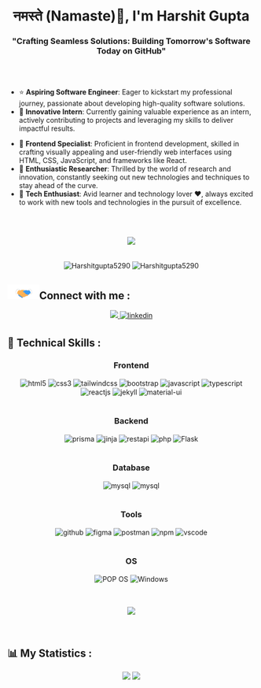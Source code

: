 <h1 align="center">नमस्ते (Namaste)🙏, I'm Harshit Gupta</h1> 
<h3 align="center">"Crafting Seamless Solutions: Building Tomorrow's Software Today on GitHub"</h3> 
<br/>
<!-- <img align="right" alt="Coding" width="400" src="https://cdn.dribbble.com/users/461802/screenshots/4753031/media/4711ad8d0ba0dcd367061aa7841f8107.gif" /> -->
<br/>

- ⭐ **Aspiring Software Engineer**: Eager to kickstart my professional journey, passionate about developing high-quality software solutions.
- 🔭 **Innovative Intern**: Currently gaining valuable experience as an intern, actively contributing to projects and leveraging my skills to deliver impactful results.
<!-- 🌱 I’m currently learning **Docker**-->
- 💬 **Frontend Specialist**: Proficient in frontend development, skilled in crafting visually appealing and user-friendly web interfaces using HTML, CSS, JavaScript, and frameworks like React.
- 🚀 **Enthusiastic Researcher**: Thrilled by the world of research and innovation, constantly seeking out new technologies and techniques to stay ahead of the curve.
- 🍺 **Tech Enthusiast**: Avid learner and technology lover ❤️, always excited to work with new tools and technologies in the pursuit of excellence. 
 

<br/>

<br/>
<p align = 'center'> <img src= 'https://capsule-render.vercel.app/api?type=rect&color=gradient&height=2.5'/></p>
<br/>
<div align="center">
<img src="https://komarev.com/ghpvc/?username=Harshitgupta5290&label=Profile%20views&color=0e75b6&style=flat" alt="Harshitgupta5290"/> 
<img src="https://img.shields.io/github/stars/Harshitgupta5290.svg" alt="Harshitgupta5290"/>
</div>


<h2><img src="https://github.com/sakshamgurbhele/sakshamgurbhele/blob/main/Images/Handshake.gif" height="30">Connect with me :</h2>
<div align="center">
    <a href = "mailto:harshitgupta5290@gmail.com" target = "_blank">
    <img src="https://img.shields.io/badge/gmail-D14836?&style=for-the-badge&logo=gmail&logoColor=white" />
  </a>
   <a href="https://www.linkedin.com/in/harshitgupta1215/" target="_blank">
    <img src=https://img.shields.io/badge/linkedin-%231E77B5.svg?&style=for-the-badge&logo=linkedin&logoColor=white alt=linkedin style="margin-bottom: 5px;" />
  </a>
<!--    <a href="" target="_blank">
    <img src=https://img.shields.io/badge/-LeetCode-FFA116?style=for-the-badge&logo=LeetCode&logoColor=black alt=leetcode style="margin-bottom: 5px;" />
  </a>
  <a href="" target="_blank">
    <img src=https://img.shields.io/badge/twitter-%2300acee.svg?&style=for-the-badge&logo=twitter&logoColor=white alt=twitter style="margin-bottom: 5px;" />
  </a>
    <a href="" target="_blank">
    <img src=https://img.shields.io/badge/Reddit-FF4500?style=for-the-badge&logo=reddit&logoColor=white alt=reddit style="margin-bottom: 5px;" />
  </a> 
  <a href="" target="_blank">
    <img src=https://img.shields.io/badge/instagram-%23000000.svg?&style=for-the-badge&logo=instagram&logoColor=white alt=instagram style="margin-bottom: 5px;" />
  </a>  -->
</div>  

<h2>🥇 Technical Skills :</h2> 
<div align="center"><h3 align="center">Frontend</h3>
  <img src="https://img.shields.io/badge/HTML5-%23E34F26.svg?style=for-the-badge&logo=html5&logoColor=white" align="center" alt="html5">
  <img src = "https://img.shields.io/badge/CSS3-%231572B6.svg?style=for-the-badge&logo=css3&logoColor=white" align="center" alt="css3">
  <img src = "https://img.shields.io/badge/Tailwind_CSS-38B2AC?style=for-the-badge&logo=tailwind-css&logoColor=white" align="center" alt="tailwindcss">
  <img src="https://img.shields.io/badge/Bootstrap-%23563D7C.svg?style=for-the-badge&logo=bootstrap&logoColor=white" align="center" alt="bootstrap">
  <img src ="https://img.shields.io/badge/JavaScript-%23323330.svg?style=for-the-badge&logo=javascript&logoColor=%23F7DF1E" align="center" alt="javascript">
  <img src='https://img.shields.io/badge/TypeScript-%23007ACC.svg?style=for-the-badge&logo=typescript&logoColor=white' align='center' alt='typescript' />
  <!--<img src='https://img.shields.io/badge/Next-black?style=for-the-badge&logo=next.js&logoColor=white' align='center' alt='nextjs' />-->
  <img src="https://img.shields.io/badge/ReactJS-20232A?style=for-the-badge&logo=react&logoColor=61DAFB"  align="center" alt="reactjs" />
  <img src="https://img.shields.io/badge/Jekyll-%2329ABE2.svg?style=for-the-badge&logo=jekyll&logoColor=white" align="center" alt="jekyll">
  <!--<img src="https://img.shields.io/badge/Redux-593D88?style=for-the-badge&logo=redux&logoColor=white"  align="center" alt="redux" />-->
  <!--<img src="https://img.shields.io/badge/React_Router-CA4245?style=for-the-badge&logo=react-router&logoColor=white"  align="center" alt="react-router" />-->
   <img src="https://img.shields.io/badge/Material--UI-0081CB?style=for-the-badge&logo=material-ui&logoColor=white"  align="center" alt="material-ui" />
</div>

<br/>
<div align="center">
  <h3 align="center">Backend</h3> 
  <img src="https://img.shields.io/badge/Prisma-3982CE?style=for-the-badge&logo=Prisma&logoColor=white" align="center" alt="prisma"/>
   <img src="https://img.shields.io/badge/Jinja-%23B41717?style=for-the-badge&logo=Jinja&logoColor=white" align="center" alt="jinja"> 
  <img src="https://img.shields.io/badge/Rest API-%23000000.svg?style=for-the-badge&logo=flask&logoColor=white" align="center" alt="restapi"/>
  <img src="https://img.shields.io/badge/PHP-%23777BB4.svg?style=for-the-badge&logo=php&logoColor=white" align="center" alt="php">
  <!--<img src="https://img.shields.io/badge/Node.js-339933?style=for-the-badge&logo=nodedotjs&logoColor=white" align="center" alt="nodejs" />-->
  <!--<img src="https://img.shields.io/badge/Express.js-%23323330.svg?style=for-the-badge&logo=express&logoColor=white" align="center" alt="expressjs"/>-->
  <img src="https://img.shields.io/badge/Flask-%23000000.svg?style=for-the-badge&logo=flask&logoColor=white" align="center" alt="Flask"/>
</div>

<br/>
<div align="center">
  <h3 align="center">Database</h3> 
  <!--<img src="https://img.shields.io/badge/MongoDB-4EA94B?style=for-the-badge&logo=mongodb&logoColor=white" align="center" alt="mongodb"/>-->
  <img src="https://img.shields.io/badge/MySQL-00000F?style=for-the-badge&logo=mysql&logoColor=white" align="center" alt="mysql"/>
  <img src="https://img.shields.io/badge/PostgreSQL-316192?style=for-the-badge&logo=postgresql&logoColor=white" align="center" alt="mysql"/>
</div>

<br/>
<div align="center">
  <h3 align="center">Tools</h3> 
  <!--<img src="https://img.shields.io/badge/netlify-%23000000.svg?style=for-the-badge&logo=netlify&logoColor=#00C7B7" align="center" alt="git"/>-->
  <!--<img src="https://img.shields.io/badge/vercel-%23000000.svg?style=for-the-badge&logo=vercel&logoColor=whit" align="center" alt="git"/>-->
  <img src="https://img.shields.io/badge/GitHub-100000?style=for-the-badge&logo=github&logoColor=white"  align="center" alt="github"/>
  <img src ="https://img.shields.io/badge/Figma-F24E1E?style=for-the-badge&logo=figma&logoColor=white" align="center" alt="figma">
  <img src ="https://img.shields.io/badge/Postman-FF6C37?style=for-the-badge&logo=postman&logoColor=white" align="center" alt="postman">
  <img src ="https://img.shields.io/badge/NPM-CA4245?style=for-the-badge&logo=npm&logoColor=white" align="center" alt="npm">
  <img src="https://img.shields.io/badge/Visual%20Studio-%23007ACC.svg?style=for-the-badge&logo=visual-studio&logoColor=white" align="center" alt="vscode"/>
</div>

<br/>
<div align="center">
  <h3 align="center">OS</h3> 
  <img src="https://img.shields.io/badge/Pop!_OS-%236C8EBF?style=for-the-badge&logo=pop-os&logoColor=white" align="center" alt="POP OS">
  <!--<img src="https://img.shields.io/badge/Fedora-294172?style=for-the-badge&logo=fedora&logoColor=white" align="center" alt="fedora"/>-->
  <img src="https://img.shields.io/badge/Windows-0078D6?style=for-the-badge&logo=windows&logoColor=white" align="center" alt="Windows"/>
</div>

<br/>
<!--<div align="center">
  <h3 align="center">Workspace Specs</h3> 
  <img src="https://img.shields.io/badge/Pop!_OS-ASUS_ROG-EE1C27?style=for-the-badge&logo=pop-os&logoColor=white" align="center" alt="POP-ASUS-ROG">
  <!--<img src="https://img.shields.io/badge/Fedora-ASUS_ROG-294172?style=for-the-badge&logo=fedora&logoColor=white" align="center" alt="asus"/>
  <img src="https://img.shields.io/badge/Ryzen%207-AMD_4000-ED1C24?style=for-the-badge&logo=amd&logoColor=white" align="center" alt="ryzen-7-amd-4000">
  <!--<img src="https://img.shields.io/badge/Intel-Core_i7_9th-0071C5?style=for-the-badge&logo=intel&logoColor=white" align="center" alt="i7"/>
  <img src="https://img.shields.io/badge/NVIDIA-GTX1650-76B900?style=for-the-badge&logo=nvidia&logoColor=white" align="center" alt="i7"/>  
</div>-->

<br/>
<p align = 'center'> <img src= 'https://capsule-render.vercel.app/api?type=rect&color=gradient&height=2.5'/></p>
<br/>

<h2>📊 My Statistics  :  </h2>  
<div align="center">
  <img  src="https://github-readme-stats.vercel.app/api?username=Harshitgupta5290&show_icons=true&theme=tokyonight&hide_border=false" style="height: 240px"/>
  <img src="https://github-readme-stats.vercel.app/api/top-langs?username=Harshitgupta5290&show_icons=true&locale=en&theme=tokyonight&hide_border=false" />
  <!--<img src="https://github-readme-streak-stats.herokuapp.com/?user=devilghostman&theme=tokyonight&hide_border=false"/>-->
</div>

